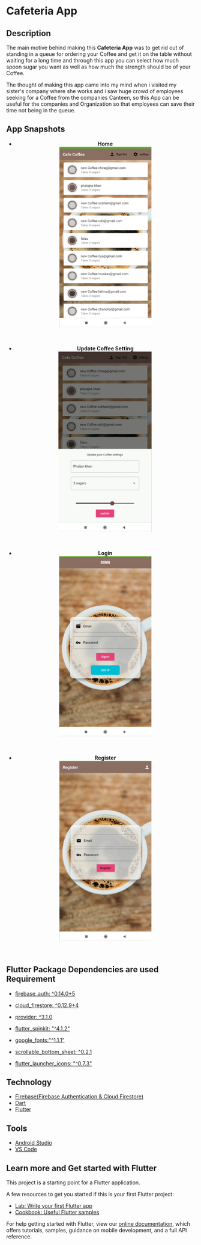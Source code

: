 # Cafeteria App

## Description
    
The main motive behind making this <b>Cafeteria App</b> was to get rid out of standing in a queue for ordering your Coffee and get it on the table without waiting for a long time and through this app you can select how much spoon sugar you want as well as how much the strength should be of your Coffee.

The thought of making this app came into my mind when i visited my sister's company where she works and i saw huge crowd of employees seeking for a Coffee from the companies Canteen, so this App can be useful for the companies and Organization so that employees can save their time not being in the queue.

## App Snapshots

<center>

- <b>Home </b><br/>
<code><img height="480" src="https://raw.githubusercontent.com/PhaijanKhan/MyCafeteriaApp/master/snapshots/home.png"></code> 
<br/>

- <b>Update Coffee Setting </b><br/>
<code><img height="480" src="https://raw.githubusercontent.com/PhaijanKhan/MyCafeteriaApp/master/snapshots/update_coffee_setting.png"></code> 
<br/>

- <b>Login </b><br/>
<code><img height="480" src="https://raw.githubusercontent.com/PhaijanKhan/MyCafeteriaApp/master/snapshots/login.png"></code> 
<br/>

- <b>Register </b><br/>
<code><img height="480" src="https://raw.githubusercontent.com/PhaijanKhan/MyCafeteriaApp/master/snapshots/register.png"></code> 
<br/>
</center>


## Flutter Package Dependencies are used Requirement
 
- [firebase_auth: ^0.14.0+5](https://pub.dev/packages/firebase_auth)

- [cloud_firestore: ^0.12.9+4](https://pub.dev/packages/cloud_firestore)    

- [provider: ^3.1.0](https://pub.dev/packages/provider)

- [flutter_spinkit: "^4.1.2"](https://pub.dev/packages/flutter_spinkit)

- [google_fonts:"^1.1.1"](https://pub.dev/packages/google_fonts)

- [scrollable_bottom_sheet: ^0.2.1](https://pub.dev/packages/scrollable_bottom_sheet)

- [flutter_launcher_icons: "^0.7.3"](https://pub.dev/packages/flutter_launcher_icons)
    
## Technology
 
 - [Firebase(Firebase Authentication & Cloud Firestore)](https://firebase.google.com)
 - [Dart](https://dart.dev)
 - [Flutter](https//flutter.dev)
      
 ## Tools
 
- [Android Studio](https://d.android.com/studio/)
- [VS Code](https://code.visualstudio.com/)
      
 
## Learn more and Get started with Flutter

This project is a starting point for a Flutter application.

A few resources to get you started if this is your first Flutter project:

- [Lab: Write your first Flutter app](https://flutter.dev/docs/get-started/codelab)
- [Cookbook: Useful Flutter samples](https://flutter.dev/docs/cookbook)

For help getting started with Flutter, view our
[online documentation](https://flutter.dev/docs), which offers tutorials,
samples, guidance on mobile development, and a full API reference.

